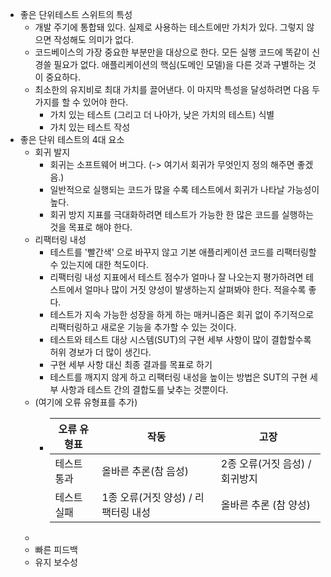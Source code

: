 - 좋은 단위테스트 스위트의 특성
  - 개발 주기에 통합돼 있다. 실제로 사용하는 테스트에만 가치가 있다. 그렇지 않으면 작성해도 의미가 없다.
  - 코드베이스의 가장 중요한 부분만을 대상으로 한다. 모든 실행 코드에 똑같이 신경쓸 필요가 없다. 애플리케이션의 핵심(도메인 모델)을 다른 것과 구별하는 것이 중요하다.
  - 최소한의 유지비로 최대 가치를 끌어낸다. 이 마지막 특성을 달성하려면 다음 두 가지를 할 수 있어야 한다.
    - 가치 있는 테스트 (그리고 더 나아가, 낮은 가치의 테스트) 식별
    - 가치 있는 테스트 작성
- 좋은 단위 테스트의 4대 요소
  - 회귀 발지
    - 회귀는 소프트웨어 버그다. (-> 여기서 회귀가 무엇인지 정의 해주면 좋겠음.)
    - 일반적으로 실행되는 코드가 많을 수록 테스트에서 회귀가 나타날 가능성이 높다.
    - 회귀 방지 지표를 극대화하려면 테스트가 가능한 한 많은 코드를 실행하는 것을 목표로 해야 한다.
  - 리팩터링 내성
    - 테스트를 '빨간색' 으로 바꾸지 않고 기본 애플리케이션 코드를 리팩터링할 수 있는지에 대한 척도이다.
    - 리팩터링 내성 지표에서 테스트 점수가 얼마나 잘 나오는지 평가하려면 테스트에서 얼마나 많이 거짓 양성이 발생하는지 살펴봐야 한다. 적을수록 좋다.
    - 테스트가 지속 가능한 성장을 하게 하는 매커니즘은 회귀 없이 주기적으로 리팩터링하고 새로운 기능을 추가할 수 있는 것이다.
    - 테스트와 테스트 대상 시스템(SUT)의 구현 세부 사항이 많이 결합할수록 허위 경보가 더 많이 생긴다.
    - 구현 세부 사항 대신 최종 결과를 목표로 하기
    - 테스트를 깨지지 않게 하고 리팩터링 내성을 높이는 방법은 SUT의 구현 세부 사항과 테스트 간의 결합도를 낮추는 것뿐이다.
  - (여기에 오류 유형표를 추가)
    - | 오류 유형표 | 작동                     | 고장                  |
      |--------|------------------------|---------------------|
      | 테스트 통과 | 올바른 추론(참 음성)           | 2종 오류(거짓 음성) / 회귀방지 |
      | 테스트 실패 | 1종 오류(거짓 양성) / 리팩터링 내성 | 올바른 추론 (참 양성)       |
  - 
  - 빠른 피드백
  - 유지 보수성
